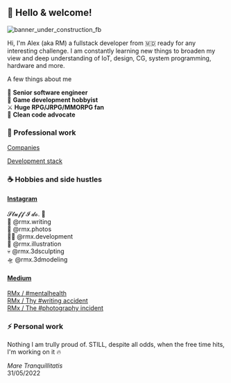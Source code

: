 ## 👋 Hello & welcome!

![banner_under_construction_fb](https://user-images.githubusercontent.com/32410574/188499567-9d55b724-8df5-4f56-b083-f9e85b7657b1.png)

Hi, I'm Alex (aka RM) a fullstack developer from 🇲🇩 ready for any interesting challenge.
I am constantly learning new things to broaden my view and deep understanding of IoT, design, CG, system programming, hardware and more.

A few things about me

🚀 **Senior software engineer**  
👾 **Game development hobbyist**  
⚔  **Huge RPG/JRPG/MMORPG fan**  
🙈 **Clean code advocate**  

### 💼 Professional work 

[Companies](https://github.com/reanimated-man/reanimated-man/blob/master/Companies.md)

[Development stack](https://github.com/reanimated-man/reanimated-man/blob/master/DevelopmentStack.md)

### ☕ Hobbies and side hustles 

#### [Instagram](https://www.instagram.com/reanimatedman.dev/)

𝓢𝓽𝓾𝓯𝓯 𝓘 𝓭𝓸. 🤘  
🌟 @rmx.writing  
📸 @rmx.photos  
👨‍💻 @rmx.development  
🎃 @rmx.illustration  
💀 @rmx.3dsculpting  
🛸 @rmx.3dmodeling  

#### [Medium](https://bit.ly/3DhduS7)  

[RMx / #mentalhealth](https://medium.com/@reanimated-man/list/rmx-mentalhealth-7c90c5465126)  
[RMx / Thy #writing accident](https://medium.com/@reanimated-man/list/rmx-thy-writing-accident-48e4a6b626c0)  
[RMx / The #photography incident](https://medium.com/@reanimated-man/list/rmx-the-photography-incident-87eb8da88a6d)  

### ⚡ Personal work 

Nothing I am trully proud of. STILL, despite all odds, when the free time hits, I'm working on it 🔥

*Mare Tranquillitatis*  
31/05/2022  
